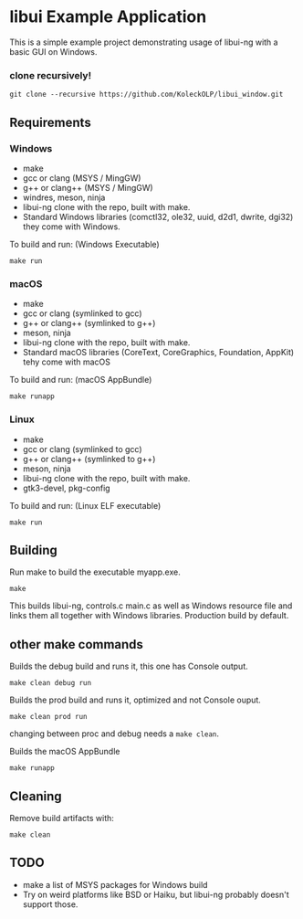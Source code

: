 # libui Example Application

This is a simple example project demonstrating usage of libui-ng with a basic GUI on Windows.

### clone recursively!

```
git clone --recursive https://github.com/KoleckOLP/libui_window.git
```

## Requirements

### Windows

- make
- gcc or clang (MSYS / MingGW)
- g++ or clang++ (MSYS / MingGW)
- windres, meson, ninja
- libui-ng clone with the repo, built with make.
- Standard Windows libraries (comctl32, ole32, uuid, d2d1, dwrite, dgi32) they come with Windows.

To build and run: (Windows Executable)

`make run`

### macOS

- make
- gcc or clang (symlinked to gcc)
- g++ or clang++ (symlinked to g++)
- meson, ninja
- libui-ng clone with the repo, built with make.
- Standard macOS libraries (CoreText, CoreGraphics, Foundation, AppKit) tehy come with macOS

To build and run: (macOS AppBundle)

`make runapp`

### Linux

- make
- gcc or clang (symlinked to gcc)
- g++ or clang++ (symlinked to g++)
- meson, ninja
- libui-ng clone with the repo, built with make.
- gtk3-devel, pkg-config

To build and run: (Linux ELF executable)

`make run`

## Building

Run make to build the executable myapp.exe.

`make`

This builds libui-ng, controls.c main.c as well as Windows resource file and links them all together with Windows libraries. Production build by default.

## other make commands

Builds the debug build and runs it, this one has Console output.

`make clean debug run`

Builds the prod build and runs it, optimized and not Console ouput.

`make clean prod run`

changing between proc and debug needs a `make clean`.

Builds the macOS AppBundle

`make runapp`

## Cleaning

Remove build artifacts with:

`make clean`

## TODO

- make a list of MSYS packages for Windows build
- Try on weird platforms like BSD or Haiku, but libui-ng probably doesn't support those.
